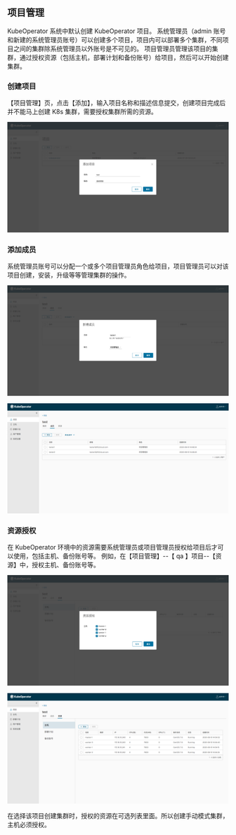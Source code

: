 ## 项目管理

KubeOperator 系统中默认创建 KubeOperator 项目。
系统管理员（admin 账号和新建的系统管理员账号）可以创建多个项目，项目内可以部署多个集群，不同项目之间的集群除系统管理员以外账号是不可见的。
项目管理员管理该项目的集群，通过授权资源（包括主机，部署计划和备份账号）给项目，然后可以开始创建集群。

### 创建项目

【项目管理】页，点击【添加】，输入项目名称和描述信息提交，创建项目完成后并不能马上创建 K8s 集群，需要授权集群所需的资源。

![project-1](../img/user_manual/project/project-1.png)

### 添加成员

系统管理员账号可以分配一个或多个项目管理员角色给项目，项目管理员可以对该项目创建，安装，升级等等管理集群的操作。

![project-2](../img/user_manual/project/project-2.png)

![project-3](../img/user_manual/project/project-3.png)

### 资源授权

在 KubeOperator 环境中的资源需要系统管理员或项目管理员授权给项目后才可以使用，包括主机、备份账号等。
例如，在【项目管理】--【 qa 】项目--【资源】中，授权主机、备份账号等。

![project-4](../img/user_manual/project/project-4.png)

![project-5](../img/user_manual/project/project-5.png)

在选择该项目创建集群时，授权的资源在可选列表里面。所以创建手动模式集群，主机必须授权。